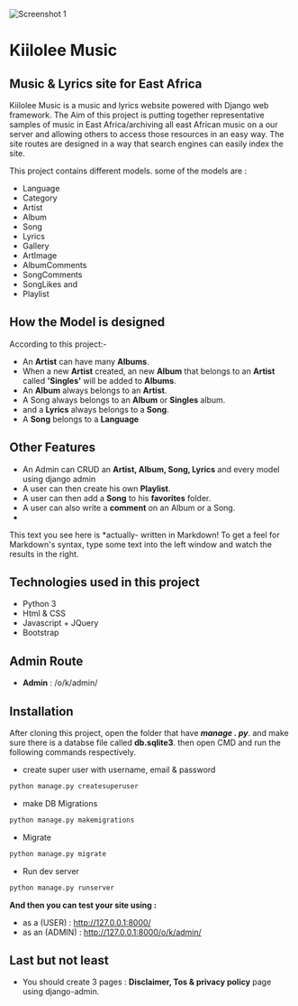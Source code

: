 ![Screenshot 1](https://github.com/fuadfmb/kiiloleeMusic/blob/master/static/Screenshot%202023-01-05%20at%2009-23-26%20Kiilolee%20Music.png?raw=true)


# Kiilolee Music
## Music & Lyrics site for East Africa


Kiilolee Music is a music and lyrics website powered with Django web framework. The Aim of this project is putting together representative samples of music in East Africa/archiving all east African music on a our server and allowing others to access those resources in an easy way. The site routes are designed in a way that search engines can easily index the site.

This project contains different models. some of the models are : 

- Language
- Category
- Artist
- Album
- Song
- Lyrics
- Gallery
- ArtImage
- AlbumComments
- SongComments
- SongLikes and
- Playlist

## How the Model is designed

According to this project:- 
- An **Artist** can have many **Albums**.
- When a new **Artist** created, an new **Album** that belongs to an **Artist** called **'Singles'** will be added to **Albums**.
- An **Album** always belongs to an **Artist**.
- A Song always belongs to an **Album** or **Singles** album.
- and a **Lyrics** always belongs to a **Song**.
- A **Song** belongs to a **Language**

## Other Features

- An Admin can CRUD an **Artist, Album, Song, Lyrics** and every model using django admin
- A user can then create his own **Playlist**.
- A user can then add a **Song** to his **favorites** folder.
- A user can also write a **comment** on an Album or a Song.
- 


This text you see here is *actually- written in Markdown! To get a feel
for Markdown's syntax, type some text into the left window and
watch the results in the right.

## Technologies used in this project
- Python 3
- Html & CSS
- Javascript + JQuery
- Bootstrap

## Admin Route
- **Admin** : /o/k/admin/

## Installation

After cloning this project, open the folder that have **_manage . py_**. and make sure there is a databse file called **db.sqlite3**.
then open CMD and run the following commands respectively.

- create super user with username, email & password
```sh
python manage.py createsuperuser
```
- make DB Migrations
```sh
python manage.py makemigrations
```
- Migrate
```sh
python manage.py migrate
```
- Run dev server
```sh
python manage.py runserver
```

**And then you can test your site using :** 
- as a (USER) : http://127.0.0.1:8000/
- as an (ADMIN) : http://127.0.0.1:8000/o/k/admin/

## Last but not least
- You should create 3 pages : **Disclaimer, Tos & privacy policy** page using django-admin.
